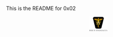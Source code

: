 This is the README for 0x02

<p align="center">
<img src="/images/roeHR-01.png" width=10% height=10%>
</p>
